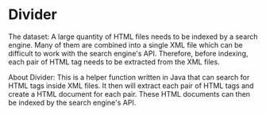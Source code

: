 # Divider


The dataset: 
 A large quantity of HTML files needs to be indexed by a search engine. Many of them are combined into a single XML file which can be difficult to work with the search engine's API. Therefore, before indexing, each pair of HTML tag needs to be extracted from the XML files. 

About Divider:
This is a helper function written in Java that can search for HTML tags inside XML files. It then will extract each pair of HTML tags and create a HTML document for each pair. These HTML documents can then be indexed by the search engine's API.
